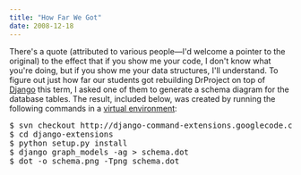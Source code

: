 ```yaml
---
title: "How Far We Got"
date: 2008-12-18
---
```

There's a quote (attributed to various people—I'd welcome a pointer to the original) to the effect that if you show me your code, I don't know what you're doing, but if you show me your data structures, I'll understand.  To figure out just how far our students got rebuilding DrProject on top of <a href="http://www.djangoproject.com">Django</a> this term, I asked one of them to generate a schema diagram for the database tables.  The result, included below, was created by running the following commands in a <a href="http://pypi.python.org/pypi/virtualenv">virtual environment</a>:
<pre>$ svn checkout http://django-command-extensions.googlecode.com/svn/trunk/ django-extensions
$ cd django-extensions
$ python setup.py install
$ django graph_models -ag &gt; schema.dot
$ dot -o schema.png -Tpng schema.dot</pre>
